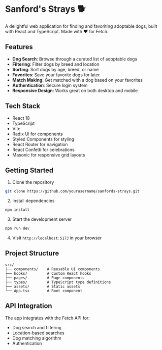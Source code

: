 # Sanford's Strays 🐕

A delightful web application for finding and favoriting adoptable dogs, built with React and TypeScript. Made with ❤️ for Fetch.

## Features

- **Dog Search**: Browse through a curated list of adoptable dogs
- **Filtering**: Filter dogs by breed and location
- **Sorting**: Sort dogs by age, breed, or name
- **Favorites**: Save your favorite dogs for later
- **Match Making**: Get matched with a dog based on your favorites
- **Authentication**: Secure login system
- **Responsive Design**: Works great on both desktop and mobile

## Tech Stack

- React 18
- TypeScript
- Vite
- Radix UI for components
- Styled Components for styling
- React Router for navigation
- React Confetti for celebrations
- Masonic for responsive grid layouts

## Getting Started

1. Clone the repository

```bash
git clone https://github.com/yourusername/sanfords-strays.git
```

2. Install dependencies

```bash
npm install
```

3. Start the development server

```bash
npm run dev
```

4. Visit `http://localhost:5173` in your browser

## Project Structure

```
src/
├── components/    # Reusable UI components
├── hooks/         # Custom React hooks
├── pages/         # Page components
├── types/         # TypeScript type definitions
├── assets/        # Static assets
└── App.tsx        # Root component
```

## API Integration

The app integrates with the Fetch API for:

- Dog search and filtering
- Location-based searches
- Dog matching algorithm
- Authentication
